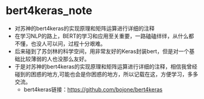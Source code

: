 # bert4keras_note
- 对苏神的bert4keras的实现原理和矩阵运算进行详细的注释
- 在学习NLP的路上，BERT的学习和应用至关重要，一路磕磕绊绊，从什么都不懂，也没人可以问，过程十分艰难。
- 后来碰到了苏剑林的科学空间，用非常友好的Keras封装bert，但是对一个基础比较薄弱的人也没那么友好。
- 于是对苏神的bert4keras的实现原理和矩阵运算进行详细的注释，相信我曾经碰到的困惑的地方,可能也会是你困惑的地方，所以记载在这，方便学习，多多交流。
    - bert4keras链接：https://github.com/bojone/bert4keras

# 
